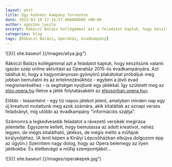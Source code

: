 ```yaml
---
layout: post
title: Egy kedvenc kampány tervezése
date: 2015-03-18 17:16:57.000000000 +00:00
author: agoston_laszlo
excerpt: Rákóczi Balázs kollégámmal azt a feladatot kaptuk, hogy készítsünk valami igazán szép online aktivitást az Operaház 2015-ös évadkampányára. Azt találtuk ki, hogy a hagyományosan gyönyörű plakátokat próbáljuk meg jobban bemutatni és az értelmezésükhöz - egyben a jövő évad megismeréséhez - is segítséget nyújtunk egy játékkal.
categories: blog
tags: [Rákóczi Balázs, Operaház, évadkampány]
---
```


![]({{ site.baseurl }}/images/aliya.jpg")

Rákóczi Balázs kollégámmal azt a feladatot kaptuk, hogy készítsünk valami igazán szép online aktivitást az Operaház 2015-ös évadkampányára. Azt találtuk ki, hogy a hagyományosan gyönyörű plakátokat próbáljuk meg jobban bemutatni és az értelmezésükhöz - egyben a jövő évad megismeréséhez - is segítséget nyújtunk egy játékkal. Így született meg az [elso.opera.hu](http://elso.opera.hu) illetve a játék folytatásaként az [elsosorban.opera.hu<](http://elsosorban.opera.hu)

Előbbi - teaserként - egy tíz napos játékot jelent, amelyben minden nap egy új kreatívot mutattunk meg azok számára, akik kitalálták az aznapi verses feladványt, míg utóbbi az évadkampány "információs szájtja".

Számomra a legkedvesebb feladatot a rávezető versikék megírása jelentette. Egyszerre kellett, hogy bemutassa az adott kreatívot, nehéz legyen, de mégis kitalálható, játékos, de mégis méltó a műfajok királynőjéhez. (A lenti képen a Királyi Lépcsőházban elbújva dolgozom épp az ügyön.) Szerintem nagy dolog, hogy az Opera belemegy az ilyen játékokba. És életbevágó a műfaj szempontjából...

![]({{ site.baseurl }}/images/operakepek.jpg")
